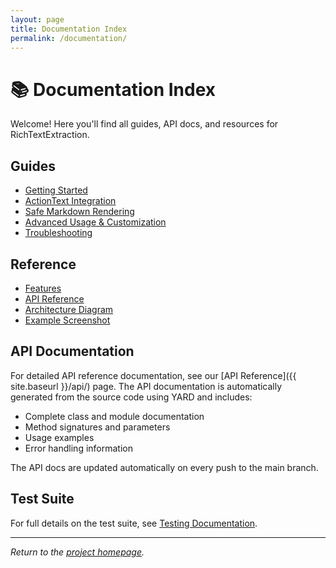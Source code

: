 ```yaml
---
layout: page
title: Documentation Index
permalink: /documentation/
---
```


# 📚 Documentation Index

Welcome! Here you'll find all guides, API docs, and resources for RichTextExtraction.

## Guides

- [Getting Started](./_posts/2024-06-24-getting-started.html)
- [ActionText Integration](./_posts/2024-06-24-actiontext-integration.html)
- [Safe Markdown Rendering](./_posts/2024-06-24-markdown-rendering.html)
- [Advanced Usage & Customization](./_posts/2024-06-24-advanced-usage.html)
- [Troubleshooting](./_posts/2024-06-24-troubleshooting.html)

## Reference

- [Features](./features.markdown)
- [API Reference](./api.markdown)
- [Architecture Diagram](./assets/diagram-rich-text-extraction.mmd)
- [Example Screenshot](./assets/example-screenshot.png)

## API Documentation

For detailed API reference documentation, see our [API Reference]({{ site.baseurl }}/api/) page. The API documentation is automatically generated from the source code using YARD and includes:

- Complete class and module documentation
- Method signatures and parameters
- Usage examples
- Error handling information

The API docs are updated automatically on every push to the main branch.

## Test Suite

For full details on the test suite, see [Testing Documentation](testing.md).

---

*Return to the [project homepage](./index.markdown).* 